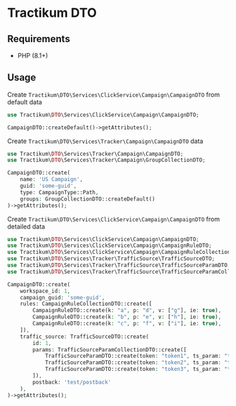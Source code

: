 Tractikum DTO
===============

Requirements
------------

* PHP (8.1+)

Usage
-----

Create ``Tractikum\DTO\Services\ClickService\Campaign\CampaignDTO`` from default data
```php
use Tractikum\DTO\Services\ClickService\Campaign\CampaignDTO;

CampaignDTO::createDefault()->getAttributes();
```
Create ``Tractikum\DTO\Services\Tracker\Campaign\CampaignDTO`` data
```php
use Tractikum\DTO\Services\Tracker\Campaign\CampaignDTO;
use Tractikum\DTO\Services\Tracker\Campaign\GroupCollectionDTO;

CampaignDTO::create(
    name: 'US Campaign',
    guid: 'some-guid',
    type: CampaignType::Path,
    groups: GroupCollectionDTO::createDefault()
)->getAttributes();
```
Create ``Tractikum\DTO\Services\ClickService\Campaign\CampaignDTO`` from detailed data
```php
use Tractikum\DTO\Services\ClickService\Campaign\CampaignDTO;
use Tractikum\DTO\Services\ClickService\Campaign\CampaignRuleDTO;
use Tractikum\DTO\Services\ClickService\Campaign\CampaignRuleCollectionDTO;
use Tractikum\DTO\Services\Tracker\TrafficSource\TrafficSourceDTO;
use Tractikum\DTO\Services\Tracker\TrafficSource\TrafficSourceParamDTO;
use Tractikum\DTO\Services\Tracker\TrafficSource\TrafficSourceParamCollectionDTO;

CampaignDTO::create(
    workspace_id: 1,
    campaign_guid: 'some-guid',
    rules: CampaignRuleCollectionDTO::create([
        CampaignRuleDTO::create(k: "a", p: "d", v: ["g"], ie: true),
        CampaignRuleDTO::create(k: "b", p: "e", v: ["h"], ie: true),
        CampaignRuleDTO::create(k: "c", p: "f", v: ["i"], ie: true),
    ]),
    traffic_source: TrafficSourceDTO::create(
        id: 1,
        params: TrafficSourceParamCollectionDTO::create([
            TrafficSourceParamDTO::create(token: "token1", ts_param: "ts_param1", ts_token: "ts_token1"),
            TrafficSourceParamDTO::create(token: "token2", ts_param: "ts_param2", ts_token: "ts_token2"),
            TrafficSourceParamDTO::create(token: "token3", ts_param: "ts_param3", ts_token: "ts_token3"),
        ]),
        postback: 'test/postback'
    ),
)->getAttributes();
```